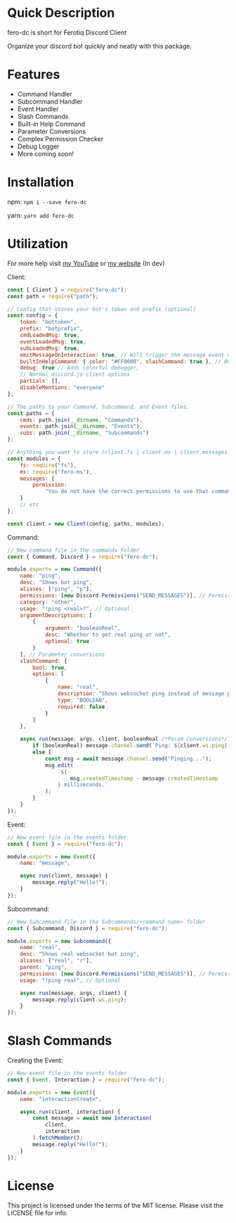 <!-- @format -->

# Quick Description

fero-dc is short for Ferotiq Discord Client

Organize your discord bot quickly and neatly with this package.

# Features

-   Command Handler
-   Subcommand Handler
-   Event Handler
-   Slash Commands
-   Built-in Help Command
-   Parameter Conversions
-   Complex Permission Checker
-   Debug Logger
-   More coming soon!

# Installation

npm: `npm i --save fero-dc`

yarn: `yarn add fero-dc`

# Utilization

For more help visit [my YouTube](https://youtube.ferotiq.dev/) or
[my website](https://www.ferotiq.dev) (In dev)

Client:

```js
const { Client } = require("fero-dc");
const path = require("path");

// Config that stores your bot's token and prefix (optional)
const config = {
	token: "bottoken",
	prefix: "botprefix",
	cmdLoadedMsg: true,
	eventLoadedMsg: true,
	subLoadedMsg: true,
	emitMessageOnInteraction: true, // Will trigger the message event when the interactionCreate event is triggered
	builtInHelpCommand: { color: "#FF0000", slashCommand: true }, // Built in help command excepts a MessageEmbed and then the slashCommand property
	debug: true // Adds colorful debugger,
	// Normal discord.js client options
	partials: [],
	disableMentions: "everyone"
};

// The paths to your Command, Subcommand, and Event files.
const paths = {
	cmds: path.join(__dirname, "Commands"),
	events: path.join(__dirname, "Events"),
	subs: path.join(__dirname, "Subcommands")
};

// Anything you want to store (client.fs | client.ms | client.messages)
const modules = {
	fs: require("fs"),
	ms: require("fero-ms"),
	messages: {
		permission:
			"You do not have the correct permissions to use that command!"
	}
	// etc
};

const client = new Client(config, paths, modules);
```

Command:

```js
// New command file in the commands folder
const { Command, Discord } = require("fero-dc");

module.exports = new Command({
	name: "ping",
	desc: "Shows bot ping",
	aliases: ["ping", "p"],
	permissions: [new Discord.Permissions("SEND_MESSAGES")], // Permission name, permissions object, bitfield, id of role, id of user, or string flag
	category: "other",
	usage: "!ping <real>?", // Optional
	argumentDescriptions: [
		{
			argument: "booleanReal",
			desc: "Whether to get real ping or not",
			optional: true
		}
	], // Parameter conversions
	slashCommand: {
		bool: true,
		options: [
			{
				name: "real",
				description: "Shows websocket ping instead of message ping",
				type: "BOOLEAN",
				required: false
			}
		]
	},

	async run(message, args, client, booleanReal /*Param Conversions*/) {
		if (booleanReal) message.channel.send(`Ping: ${client.ws.ping} ms.`);
		else {
			const msg = await message.channel.send("Pinging...");
			msg.edit(
				`${
					msg.createdTimestamp - message.createdTimestamp
				} milliseconds.`
			);
		}
	}
});
```

Event:

```js
// New event file in the events folder
const { Event } = require("fero-dc");

module.exports = new Event({
	name: "message",

	async run(client, message) {
		message.reply("Hello!");
	}
});
```

Subcommand:

```js
// New Subcommand file in the Subcommands/<command name> folder
const { Subcommand, Discord } = require("fero-dc");

module.exports = new Subcommand({
	name: "real",
	desc: "Shows real websocket bot ping",
	aliases: ["real", "r"],
	parent: "ping",
	permissions: [new Discord.Permissions("SEND_MESSAGES")], // Permission name, permissions object, bitfield, id of role, id of user, or string flag
	usage: "!ping real", // Optional

	async run(message, args, client) {
		message.reply(client.ws.ping);
	}
});
```

# Slash Commands

Creating the Event:

```js
// New event file in the events folder
const { Event, Interaction } = require("fero-dc");

module.exports = new Event({
	name: "interactionCreate",

	async run(client, interaction) {
		const message = await new Interaction(
			client,
			interaction
		).fetchMember();
		message.reply("Hello!");
	}
});
```

# License

This project is licensed under the terms of the MIT license. Please visit the
LICENSE file for info.
